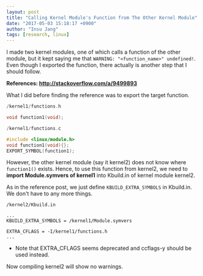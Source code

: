 ```yaml
---
layout: post
title: "Calling Kernel Module's Function from The Other Kernel Module"
date: "2017-05-03 15:18:17 +0900"
author: "Insu Jang"
tags: [research, linux]
---
```


I made two kernel modules, one of which calls a function of the other module, but it kept saying me that `WARNING: "<function_name>" undefined!`.
Even though I exported the function, there actually is another step that I should follow.

**References: http://stackoverflow.com/a/9499893**

What I did before finding the reference was to export the target function.

```c
/kernel1/functions.h

void function1(void);
```
```c
/kernel1/functions.c

#include <linux/module.h>
void function1(void){};
EXPORT_SYMBOL(function1);
```

However, the other kernel module (say it kernel2) does not know where `function1()` exists. Hence, to use this function from kernel2, we need to **import Module.symvers of kernel1** into Kbuild.in of kernel module kernel2.

As in the reference post, we just define `KBUILD_EXTRA_SYMBOLS` in Kbuild.in. We don't have to any more things.
```
/kernel2/Kbuild.in

...
KBUILD_EXTRA_SYMBOLS = /kernel1/Module.symvers

EXTRA_CFLAGS = -I/kernel1/functions.h
...
```

* Note that EXTRA_CFLAGS seems deprecated and ccflags-y should be used instead.

Now compiling kernel2 will show no warnings.
